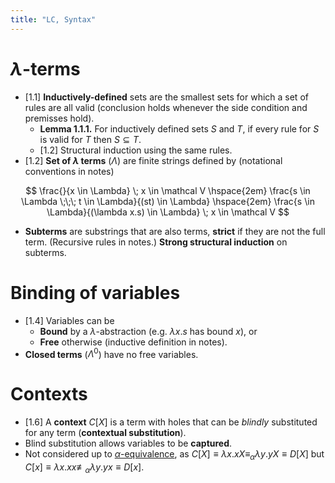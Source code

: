 ```yaml
---
title: "LC, Syntax"
---
```


# $\lambda$-terms

* [1.1] **Inductively-defined** sets are the smallest sets for which a set of
  rules are all valid (conclusion holds whenever the side condition and
  premisses hold).
	* **Lemma 1.1.1.** For inductively defined sets $S$ and $T$, if every rule
	  for $S$ is valid for $T$ then $S \subseteq T$.
	* [1.2] Structural induction using the same rules.
* [1.2] **Set of $\lambda$ terms** ($\Lambda$) are finite strings defined by
  (notational conventions in notes)

$$
\frac{}{x \in \Lambda} \; x \in \mathcal V
\hspace{2em}
\frac{s \in \Lambda \;\;\; t \in \Lambda}{(st) \in \Lambda}
\hspace{2em}
\frac{s \in \Lambda}{(\lambda x.s) \in \Lambda} \; x \in \mathcal V
$$

* **Subterms** are substrings that are also terms, **strict** if they are not
  the full term. (Recursive rules in notes.) **Strong structural induction** on
  subterms.

# Binding of variables

* [1.4] Variables can be
	* **Bound** by a $\lambda$-abstraction (e.g. $\lambda x.s$ has bound $x$),
	  or
	* **Free** otherwise (inductive definition in notes).
* **Closed terms** ($\Lambda^0$) have no free variables.

# Contexts

* [1.6] A **context** $C[X]$ is a term with holes that can be *blindly*
  substituted for any term (**contextual substitution**).
* Blind substitution allows variables to be **captured**.
* Not considered up to [$\alpha$-equivalence](#equational-theories), as
  $C[X] \equiv \lambda x.xX \equiv_\alpha \lambda y.yX \equiv D[X]$
  but
  $C[x] \equiv \lambda x.xx \not\equiv_\alpha \lambda y.yx \equiv D[x]$.
